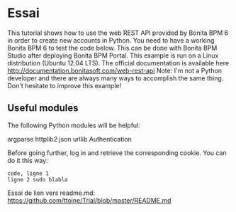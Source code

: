 Essai
=====

This tutorial shows how to use the web REST API provided by Bonita BPM 6 in order to create new accounts in Python. You need to have a working Bonita BPM 6 to test the code below. This can be done with Bonita BPM Studio after deploying Bonita BPM Portal. This example is run on a Linux distribution (Ubuntu 12.04 LTS). The official documentation is available here http://documentation.bonitasoft.com/web-rest-api Note: I'm not a Python developer and there are always many ways to accomplish the same thing. Don't hesitate to improve this example!

Useful modules
--------------

The following Python modules will be helpful:

argparse
httplib2
json
urllib
Authentication

Before going further, log in and retrieve the corresponding cookie. You can do it this way:


    code, ligne 1
    ligne 2 sudo blabla

Essai de lien vers readme.md:
https://github.com/ttoine/Trial/blob/master/README.md
